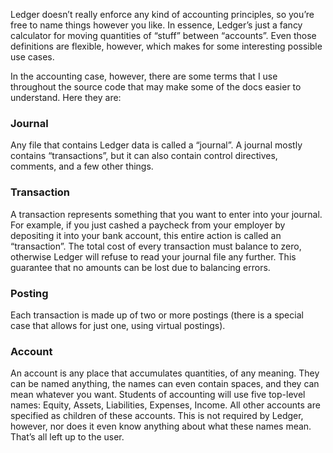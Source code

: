 Ledger doesn’t really enforce any kind of accounting principles, so
you’re free to name things however you like. In essence, Ledger’s just a
fancy calculator for moving quantities of “stuff” between “accounts”.
Even those definitions are flexible, however, which makes for some
interesting possible use cases.

In the accounting case, however, there are some terms that I use
throughout the source code that may make some of the docs easier to
understand. Here they are:

### Journal

Any file that contains Ledger data is called a “journal”. A journal
mostly contains “transactions”, but it can also contain control
directives, comments, and a few other things.

### Transaction

A transaction represents something that you want to enter into your
journal. For example, if you just cashed a paycheck from your employer
by depositing it into your bank account, this entire action is called an
“transaction”. The total cost of every transaction must balance to zero,
otherwise Ledger will refuse to read your journal file any further. This
guarantee that no amounts can be lost due to balancing errors.

### Posting

Each transaction is made up of two or more postings (there is a special
case that allows for just one, using virtual postings).

### Account

An account is any place that accumulates quantities, of any meaning.
They can be named anything, the names can even contain spaces, and they
can mean whatever you want. Students of accounting will use five
top-level names: Equity, Assets, Liabilities, Expenses, Income. All
other accounts are specified as children of these accounts. This is not
required by Ledger, however, nor does it even know anything about what
these names mean. That’s all left up to the user.
